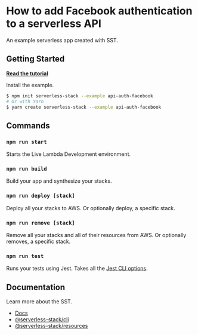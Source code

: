 # How to add Facebook authentication to a serverless API

An example serverless app created with SST.

## Getting Started

[**Read the tutorial**](https://serverless-stack.com/examples/how-to-add-facebook-authentication-to-a-serverless-api.html)

Install the example.

```bash
$ npm init serverless-stack --example api-auth-facebook
# Or with Yarn
$ yarn create serverless-stack --example api-auth-facebook
```

## Commands

### `npm run start`

Starts the Live Lambda Development environment.

### `npm run build`

Build your app and synthesize your stacks.

### `npm run deploy [stack]`

Deploy all your stacks to AWS. Or optionally deploy, a specific stack.

### `npm run remove [stack]`

Remove all your stacks and all of their resources from AWS. Or optionally removes, a specific stack.

### `npm run test`

Runs your tests using Jest. Takes all the [Jest CLI options](https://jestjs.io/docs/en/cli).

## Documentation

Learn more about the SST.

- [Docs](https://docs.serverless-stack.com/)
- [@serverless-stack/cli](https://docs.serverless-stack.com/packages/cli)
- [@serverless-stack/resources](https://docs.serverless-stack.com/packages/resources)
